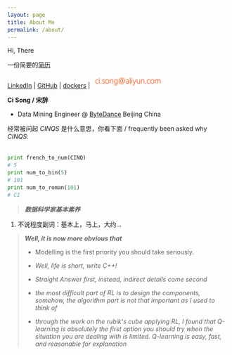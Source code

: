```yaml
---
layout: page
title: About Me
permalink: /about/
---
```


Hi, There

一份简要的[简历](/cv/cv-modified-chinese.pdf)

[LinkedIn](http://www.linkedin.com/in/abnersoong) \| [GitHub](https://github.com/cinqs) \| [dockers](https://hub.docker.com/u/cinqsoong/) \| ![email_pic](/images/email.png)

**Ci Song / 宋辞**

- Data Mining Engineer @ [ByteDance](https://bytedance.com/) Beijing China

经常被问起 *CINQS* 是什么意思，你看下面 / frequently been asked why *CINQS*:

```py

print french_to_num(CINQ)
# 5
print num_to_bin(5)
# 101
print num_to_roman(101)
# CI
```

> ***数据科学家基本素养***
1. 不说程度副词：基本上，马上，大约...

>  ***Well, it is now more obvious that***
>
>  - Modelling is the first priority you should take seriously.
>
>  - *Well, life is short, write C++!*
>
>  - *Straight Answer first, instead, indirect details come second*
>
>  - *the most difficult part of RL is to design the components, somehow, the algorithm part is not that important as I used to think of*
>
>  - *through the work on the rubik\'s cube applying RL, I found that Q-learning is absolutely the first option you should try when the situation you are dealing with is limited. Q-learning is easy, fast, and reasonable for explanation*
